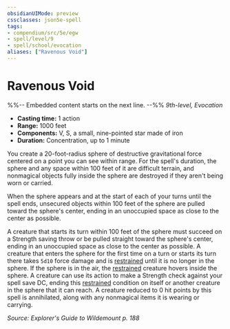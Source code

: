 ```yaml
---
obsidianUIMode: preview
cssclasses: json5e-spell
tags:
- compendium/src/5e/egw
- spell/level/9
- spell/school/evocation
aliases: ["Ravenous Void"]
---
```

# Ravenous Void
%%-- Embedded content starts on the next line. --%%
*9th-level, Evocation*  

- **Casting time:** 1 action
- **Range:** 1000 feet
- **Components:** V, S, a small, nine-pointed star made of iron
- **Duration:** Concentration, up to 1 minute

You create a 20-foot-radius sphere of destructive gravitational force centered on a point you can see within range. For the spell's duration, the sphere and any space within 100 feet of it are difficult terrain, and nonmagical objects fully inside the sphere are destroyed if they aren't being worn or carried.

When the sphere appears and at the start of each of your turns until the spell ends, unsecured objects within 100 feet of the sphere are pulled toward the sphere's center, ending in an unoccupied space as close to the center as possible.

A creature that starts its turn within 100 feet of the sphere must succeed on a Strength saving throw or be pulled straight toward the sphere's center, ending in an unoccupied space as close to the center as possible. A creature that enters the sphere for the first time on a turn or starts its turn there takes `5d10` force damage and is [restrained](Mechanics/Rules/conditions.md#Restrained) until it is no longer in the sphere. If the sphere is in the air, the [restrained](Mechanics/Rules/conditions.md#Restrained) creature hovers inside the sphere. A creature can use its action to make a Strength check against your spell save DC, ending this [restrained](Mechanics/Rules/conditions.md#Restrained) condition on itself or another creature in the sphere that it can reach. A creature reduced to 0 hit points by this spell is annihilated, along with any nonmagical items it is wearing or carrying.

*Source: Explorer's Guide to Wildemount p. 188*